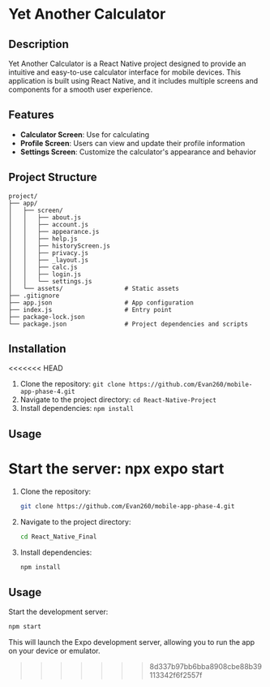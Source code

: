 # Yet Another Calculator

## Description
Yet Another Calculator is a React Native project designed to provide an intuitive and easy-to-use calculator interface for mobile devices. This application is built using React Native, and it includes multiple screens and components for a smooth user experience.

## Features
- **Calculator Screen**: Use for calculating
- **Profile Screen**: Users can view and update their profile information
- **Settings Screen**: Customize the calculator's appearance and behavior

## Project Structure
```
project/
├── app/
│   ├── screen/
│   │   ├── about.js
│   │   ├── account.js
│   │   ├── appearance.js
│   │   ├── help.js
│   │   ├── historyScreen.js
│   │   ├── privacy.js
│   │   ├── _layout.js
│   │   ├── calc.js
│   │   ├── login.js
│   │   └── settings.js
│   └── assets/                 # Static assets
├── .gitignore
├── app.json                    # App configuration
├── index.js                    # Entry point
├── package-lock.json
└── package.json                # Project dependencies and scripts
```

## Installation
<<<<<<< HEAD
1. Clone the repository: `git clone https://github.com/Evan260/mobile-app-phase-4.git`
2. Navigate to the project directory: `cd React-Native-Project`
3. Install dependencies: `npm install`

## Usage
Start the server: npx expo start
=======
1. Clone the repository:
   ```bash
   git clone https://github.com/Evan260/mobile-app-phase-4.git
   ```

2. Navigate to the project directory:
   ```bash
   cd React_Native_Final
   ```

3. Install dependencies:
   ```bash
   npm install
   ```

## Usage
Start the development server:
```bash
npm start
```

This will launch the Expo development server, allowing you to run the app on your device or emulator.
>>>>>>> 8d337b97bb6bba8908cbe88b39113342f6f2557f
